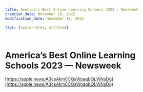 ```yaml
---
title: America’s Best Online Learning Schools 2023 — Newsweek
creation_date: November 18, 2022
modification_date: November 18, 2022

tags: [apple-notes, archived]

---
```



# America’s Best Online Learning Schools 2023 — Newsweek
[https://apple.news/A3csAkm0CQaWpaqbQLWNsDg](https://apple.news/A3csAkm0CQaWpaqbQLWNsDg)

